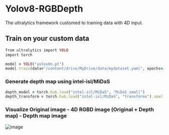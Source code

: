 ﻿# Yolov8-RGBDepth
The ultralytics framework customed to training data with 4D input.

## Train on your custom data
```rb
from ultralytics import YOLO
import torch

model = YOLO("yolov8n.pt") 
model.train(data="/content/drive/MyDrive/data/mydataset.yaml", epochs=20, batch=8, device='cuda:0')
```
### Generate depth map using intel-isl/MiDaS
```rb
depth_model = torch.hub.load("intel-isl/MiDaS", "MiDaS_small")
depth_transform = torch.hub.load("intel-isl/MiDaS", "transforms").small_transform
```
### Visualize Original image - 4D RGBD image (Original + Depth map) - Depth map image 
![image](https://github.com/user-attachments/assets/70d68ba1-7fa6-494b-bfd4-4dab5d1df291)



